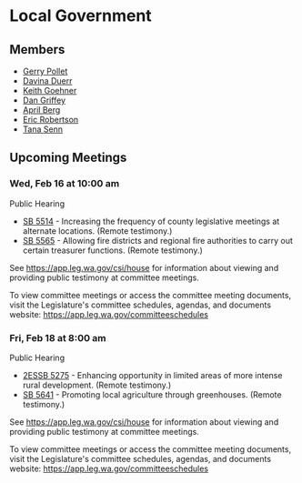 # Local Government
## Members
* [Gerry Pollet](/person/leg/gerry.pollet.md)
* [Davina Duerr](/person/leg/duerr_da.md)
* [Keith Goehner](/person/leg/goehner_ke.md)
* [Dan Griffey](/person/leg/dan.griffey.md)
* [April Berg](/person/leg/april.berg.md)
* [Eric Robertson](/person/leg/eric.robertson.md)
* [Tana Senn](/person/leg/tana.senn.md)
## Upcoming Meetings
### Wed, Feb 16 at 10:00 am
Public Hearing
* [SB 5514](/bill/2021-22/sb/5514/) - Increasing the frequency of county legislative meetings at alternate locations. (Remote testimony.)
* [SB 5565](/bill/2021-22/sb/5565/) - Allowing fire districts and regional fire authorities to carry out certain treasurer functions. (Remote testimony.)

See https://app.leg.wa.gov/csi/house for information about viewing and providing public testimony at committee meetings.

To view committee meetings or access the committee meeting documents, visit the Legislature's committee schedules, agendas, and documents website:  https://app.leg.wa.gov/committeeschedules

### Fri, Feb 18 at 8:00 am
Public Hearing
* [2ESSB 5275](/bill/2021-22/sb/5275/) - Enhancing opportunity in limited areas of more intense rural development. (Remote testimony.)
* [SB 5641](/bill/2021-22/sb/5641/) - Promoting local agriculture through greenhouses. (Remote testimony.)

See https://app.leg.wa.gov/csi/house for information about viewing and providing public testimony at committee meetings.

To view committee meetings or access the committee meeting documents, visit the Legislature's committee schedules, agendas, and documents website:  https://app.leg.wa.gov/committeeschedules
